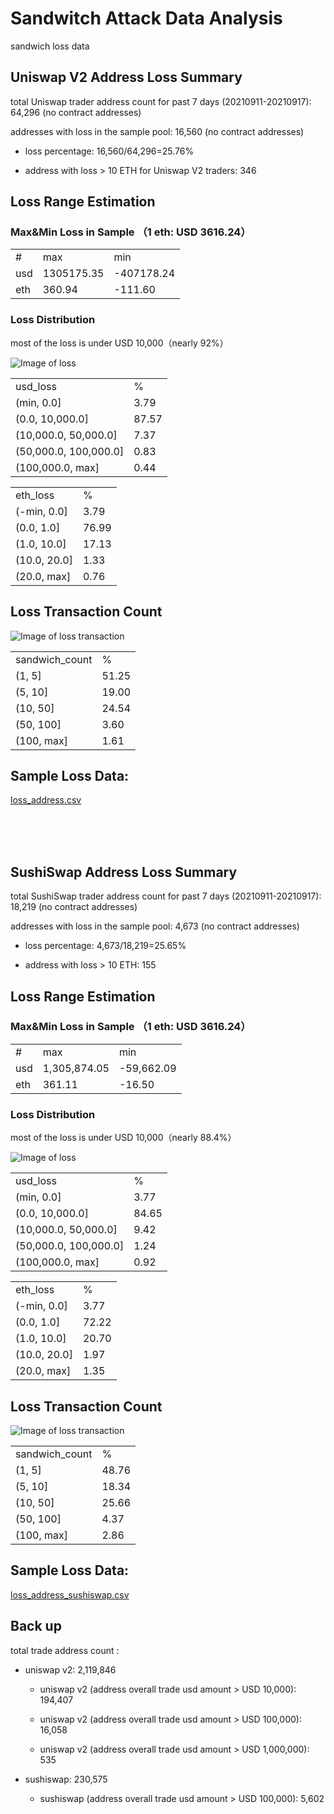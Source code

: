 # Sandwitch Attack Data Analysis
sandwich loss data


## Uniswap V2 Address Loss Summary

total Uniswap trader address count for past 7 days (20210911-20210917): 64,296 (no contract addresses)


addresses with loss in the sample pool: 16,560 (no contract addresses)

* loss percentage: 16,560/64,296=25.76%

* address with loss > 10 ETH for Uniswap V2 traders: 346

## Loss Range Estimation

### Max&Min Loss in Sample （1 eth: USD 3616.24）
|     |              |             | 
|-----|--------------|-------------| 
| #   | max          | min         | 
| usd  | 	1305175.35	 | 	-407178.24	 | 
| eth | 360.94       | -111.60     | 



### Loss Distribution

most of the loss is under USD 10,000（nearly 92%）

![Image of loss](https://github.com/NFTGalaxy/sandwitch-attack-data-analysis/blob/main/data/uniswap/uniswap_loss_usd.jpg)



|                     |       | 
|---------------------|-------| 
| usd_loss            | %     | 
 | 	(min, 0.0]	 | 	3.79	 | 
 | 	(0.0, 10,000.0]	 | 	87.57	 | 
 | 	(10,000.0, 50,000.0]	 | 	7.37	 | 
 | 	(50,000.0, 100,000.0]	 | 	0.83	 | 
 | 	(100,000.0, max]	 | 	0.44	 | 


|              |       | 
|--------------|-------| 
| eth_loss     | %     | 
|	(-min, 0.0]	|	3.79	|
|	(0.0, 1.0]	|	76.99	|
|	(1.0, 10.0]	|	17.13	|
|	(10.0, 20.0]	|	1.33	|
|	(20.0, max]	|	0.76	| 


## Loss Transaction Count

![Image of loss transaction](https://github.com/NFTGalaxy/sandwitch-attack-data-analysis/blob/main/data/uniswap/uniswap_loss_transaction.jpg)


|                |       | 
|----------------|-------| 
| sandwich_count | %     | 
|	(1, 5]	|	51.25	|
|	(5, 10]	|	19.00	|
|	(10, 50]	|	24.54	|
|	(50, 100]	|	3.60	|
|	(100, max]	|	1.61	|

## Sample Loss Data:

[loss_address.csv](https://github.com/NFTGalaxy/sandwitch-attack-data-analysis/blob/main/data/uniswap/loss_address.csv)

<br/>
<br/>
<br/>

## SushiSwap Address Loss Summary

total SushiSwap trader address count for past 7 days (20210911-20210917): 18,219  (no contract addresses)


addresses with loss in the sample pool: 4,673 (no contract addresses)

* loss percentage: 4,673/18,219=25.65%

* address with loss > 10 ETH: 155


## Loss Range Estimation

### Max&Min Loss in Sample  （1 eth: USD 3616.24）
|     |              |             | 
|-----|--------------|-------------| 
| #   | max          | min         | 
| usd | 1,305,874.05	 | 	-59,662.09| 
| eth | 361.11	 	| 	-16.50 | 



### Loss Distribution

most of the loss is under USD 10,000（nearly 88.4%）

![Image of loss](https://github.com/NFTGalaxy/sandwitch-attack-data-analysis/blob/main/data/sushiswap/sushiswap_loss_usd.jpg)



|                     |       | 
|---------------------|-------| 
| usd_loss            | %     | 
 | 	(min, 0.0]	 | 	3.77	 | 
 | 	(0.0, 10,000.0]	 | 	84.65	 | 
 | 	(10,000.0, 50,000.0]	 | 	9.42	 | 
 | 	(50,000.0, 100,000.0]	 | 	1.24	 | 
 | 	(100,000.0, max]	 | 	0.92	 | 


|              |       | 
|--------------|-------| 
| eth_loss     | %     | 
|	(-min, 0.0]	|	3.77	|
|	(0.0, 1.0]	|	72.22	|
|	(1.0, 10.0]	|	20.70	|
|	(10.0, 20.0]	|	1.97	|
|	(20.0, max]	|	1.35	|


## Loss Transaction Count

![Image of loss transaction](https://github.com/NFTGalaxy/sandwitch-attack-data-analysis/blob/main/data/sushiswap/sushiswap_loss_transaction.jpg)


|                |       | 
|----------------|-------| 
| sandwich_count | %     | 
|	(1, 5]	|	48.76	|
|	(5, 10]	|	18.34	|
|	(10, 50]	|	25.66	|
|	(50, 100]	|	4.37	|
|	(100, max]	|	2.86	|


## Sample Loss Data:

[loss_address_sushiswap.csv](https://github.com/NFTGalaxy/sandwitch-attack-data-analysis/blob/main/data/sushiswap/loss_address_sushiswap.csv)


## Back up

total trade address count : 

* uniswap v2:  2,119,846 

  * uniswap v2 (address overall trade usd amount > USD 10,000):  194,407

  * uniswap v2 (address overall trade usd amount > USD 100,000):  16,058

  * uniswap v2 (address overall trade usd amount > USD 1,000,000):  535

* sushiswap:  230,575

  * sushiswap (address overall trade usd amount > USD 100,000):  5,602
